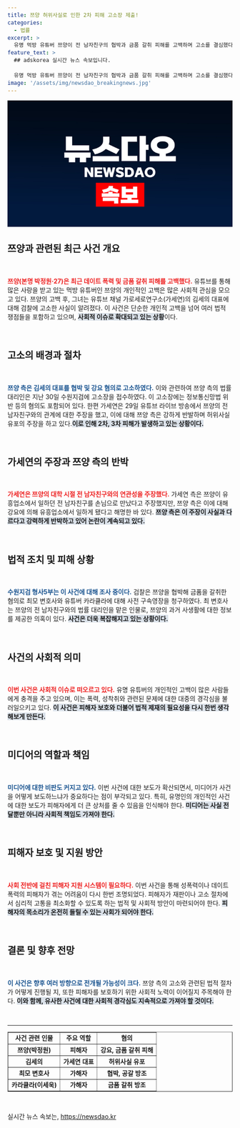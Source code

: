 ```yaml
---
title: 쯔양 허위사실로 인한 2차 피해 고소장 제출!
categories:
  - 법률
excerpt: >
  유명 먹방 유튜버 쯔양이 전 남자친구의 협박과 금품 갈취 피해를 고백하며 고소를 결심했다. 가로세로연구소의 김세의 대표의 허위사실 유포가 2차 피해를 초래했다는 주장도 담겨있다.
feature_text: >
  ## adskorea 실시간 뉴스 속보입니다.

  유명 먹방 유튜버 쯔양이 전 남자친구의 협박과 금품 갈취 피해를 고백하며 고소를 결심했다. 가로세로연구소의 김세의 대표의 허위사실 유포가 2차 피해를 초래했다는 주장도 담겨있다.
image: '/assets/img/newsdao_breakingnews.jpg'
---
```


<p><img src="/assets/img/newsdao_breakingnews.jpg" alt="adskorea 속보" /></p>

<h2 data-ke-size="size26">쯔양과 관련된 최근 사건 개요</h2>

<p data-ke-size="size16">&nbsp;</p>

<p><b><span style="color: #ee2323;">쯔양(본명 박정원·27)은 최근 데이트 폭력 및 금품 갈취 피해를 고백했다.</span></b> 유튜브를 통해 많은 사랑을 받고 있는 먹방 유튜버인 쯔양의 개인적인 고백은 많은 사회적 관심을 모으고 있다. 쯔양의 고백 후, 그녀는 유튜브 채널 가로세로연구소(가세연)의 김세의 대표에 대해 검찰에 고소한 사실이 알려졌다. 이 사건은 단순한 개인적 고백을 넘어 여러 법적 쟁점들을 포함하고 있으며, <b><span style="background-color: #21538527;">사회적 이슈로 확대되고 있는 상황</span></b>이다. </p>

<p data-ke-size="size16">&nbsp;</p>

<h2 data-ke-size="size26">고소의 배경과 절차</h2>

<p data-ke-size="size16">&nbsp;</p>

<p><b><span style="color: #1a5490;">쯔양 측은 김세의 대표를 협박 및 강요 혐의로 고소하였다.</span></b> 이와 관련하여 쯔양 측의 법률 대리인은 지난 30일 수원지검에 고소장을 접수하였다. 이 고소장에는 정보통신망법 위반 등의 혐의도 포함되어 있다. 한편 가세연은 29일 유튜브 라이브 방송에서 쯔양의 전 남자친구와의 관계에 대한 주장을 했고, 이에 대해 쯔양 측은 강하게 반발하며 허위사실 유포의 주장을 하고 있다.<b><span style="background-color: #21538527;">이로 인해 2차, 3차 피해가 발생하고 있는 상황이다.</span></b></p>

<p data-ke-size="size16">&nbsp;</p>

<h2 data-ke-size="size26">가세연의 주장과 쯔양 측의 반박</h2>

<p data-ke-size="size16">&nbsp;</p>

<p><b><span style="color: #ee2323;">가세연은 쯔양의 대학 시절 전 남자친구와의 연관성을 주장했다.</span></b> 가세연 측은 쯔양이 유흥업소에서 일하던 전 남자친구를 손님으로 만났다고 주장했지만, 쯔양 측은 이에 대해 강요에 의해 유흥업소에서 일하게 됐다고 해명한 바 있다. <b><span style="background-color: #21538527;">쯔양 측은 이 주장이 사실과 다르다고 강력하게 반박하고 있어 논란이 계속되고 있다.</span></b></p>

<p data-ke-size="size16">&nbsp;</p>

<h2 data-ke-size="size26">법적 조치 및 피해 상황</h2>

<p data-ke-size="size16">&nbsp;</p>

<p><b><span style="color: #1a5490;">수원지검 형사5부는 이 사건에 대해 조사 중이다.</span></b> 검찰은 쯔양을 협박해 금품을 갈취한 혐의로 최모 변호사와 유튜버 카라큘라에 대해 사전 구속영장을 청구하였다. 최 변호사는 쯔양의 전 남자친구와의 법률 대리인을 맡은 인물로, 쯔양의 과거 사생활에 대한 정보를 제공한 의혹이 있다. <b><span style="background-color: #21538527;">사건은 더욱 복잡해지고 있는 상황이다.</span></b> </p>

<p data-ke-size="size16">&nbsp;</p>

<h2 data-ke-size="size26">사건의 사회적 의미</h2>

<p data-ke-size="size16">&nbsp;</p>

<p><b><span style="color: #ee2323;">이번 사건은 사회적 이슈로 떠오르고 있다.</span></b> 유명 유튜버의 개인적인 고백이 많은 사람들에게 충격을 주고 있으며, 이는 폭력, 성착취와 관련된 문제에 대한 대중의 경각심을 불러일으키고 있다. <b><span style="background-color: #21538527;">이 사건은 피해자 보호와 더불어 법적 제재의 필요성을 다시 한번 생각해보게 만든다.</span></b></p>

<p data-ke-size="size16">&nbsp;</p>

<h2 data-ke-size="size26">미디어의 역할과 책임</h2>

<p data-ke-size="size16">&nbsp;</p>

<p><b><span style="color: #1a5490;">미디어에 대한 비판도 커지고 있다.</span></b> 이번 사건에 대한 보도가 확산되면서, 미디어가 사건을 어떻게 보도하느냐가 중요하다는 점이 부각되고 있다. 특히, 유명인의 개인적인 사건에 대한 보도가 피해자에게 더 큰 상처를 줄 수 있음을 인식해야 한다. <b><span style="background-color: #21538527;">미디어는 사실 전달뿐만 아니라 사회적 책임도 가져야 한다.</span></b> </p>

<p data-ke-size="size16">&nbsp;</p>

<h2 data-ke-size="size26">피해자 보호 및 지원 방안</h2>

<p data-ke-size="size16">&nbsp;</p>

<p><b><span style="color: #ee2323;">사회 전반에 걸친 피해자 지원 시스템이 필요하다.</span></b> 이번 사건을 통해 성폭력이나 데이트 폭력의 피해자가 겪는 어려움이 다시 한번 조명되었다. 피해자가 재판이나 고소 절차에서 심리적 고통을 최소화할 수 있도록 하는 법적 및 사회적 방안이 마련되어야 한다. <b><span style="background-color: #21538527;">피해자의 목소리가 온전히 들릴 수 있는 사회가 되어야 한다.</span></b></p>

<p data-ke-size="size16">&nbsp;</p>

<h2 data-ke-size="size26">결론 및 향후 전망</h2>

<p data-ke-size="size16">&nbsp;</p>

<p><b><span style="color: #1a5490;">이 사건은 향후 여러 방향으로 전개될 가능성이 크다.</span></b> 쯔양 측의 고소와 관련된 법적 절차가 어떻게 진행될 지, 또한 피해자를 보호하기 위한 사회적 노력이 이어질지 주목해야 한다. <b><span style="background-color: #21538527;">이와 함께, 유사한 사건에 대한 사회적 경각심도 지속적으로 가져야 할 것이다.</span></b></p>

<p data-ke-size="size16">&nbsp;</p>

<hr>

<table style="width: 100%;" border="1">
<tr>
<td style="text-align: center; height: 17px;"><b>사건 관련 인물</b></td>
<td style="text-align: center; height: 17px;"><b>주요 역할</b></td>
<td style="text-align: center; height: 17px;"><b>혐의</b></td>
</tr>
<tr>
<td style="text-align: center; height: 17px;"><b>쯔양(박정원)</b></td>
<td style="text-align: center; height: 17px;"><b>피해자</b></td>
<td style="text-align: center; height: 17px;"><b>강요, 금품 갈취 피해</b></td>
</tr>
<tr>
<td style="text-align: center; height: 17px;"><b>김세의</b></td>
<td style="text-align: center; height: 17px;"><b>가세연 대표</b></td>
<td style="text-align: center; height: 17px;"><b>허위사실 유포</b></td>
</tr>
<tr>
<td style="text-align: center; height: 17px;"><b>최모 변호사</b></td>
<td style="text-align: center; height: 17px;"><b>가해자</b></td>
<td style="text-align: center; height: 17px;"><b>협박, 공갈 방조</b></td>
</tr>
<tr>
<td style="text-align: center; height: 17px;"><b>카라큘라(이세욱)</b></td>
<td style="text-align: center; height: 17px;"><b>가해자</b></td>
<td style="text-align: center; height: 17px;"><b>금품 갈취 방조</b></td>
</tr>
</table>

<p data-ke-size="size16">&nbsp;</p>
실시간 뉴스 속보는, <a href="https://newsdao.kr" rel="dofollow">https://newsdao.kr</a>


